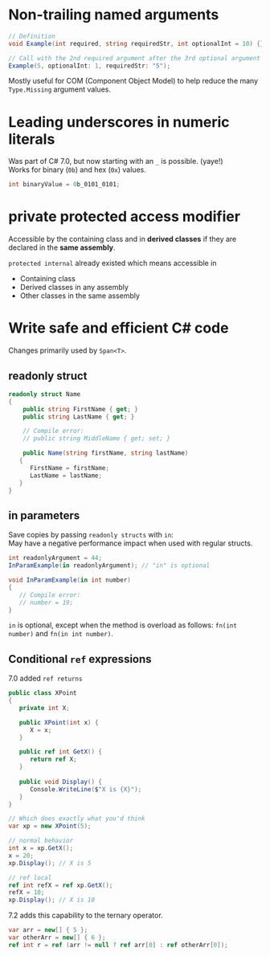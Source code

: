 # Non-trailing named arguments

```c#
// Definition
void Example(int required, string requiredStr, int optionalInt = 10) {}

// Call with the 2nd required argument after the 3rd optional argument
Example(5, optionalInt: 1, requiredStr: "5");
```

Mostly useful for COM (Component Object Model) to help reduce the many `Type.Missing` argument values.


# Leading underscores in numeric literals

Was part of C# 7.0, but now starting with an `_` is possible. (yaye!)  
Works for binary (`0b`) and hex (`0x`) values.  

```c#
int binaryValue = 0b_0101_0101;
```


# private protected access modifier

Accessible by the containing class and in **derived classes** if they are declared in the **same assembly**.

`protected internal` already existed which means accessible in  
- Containing class
- Derived classes in any assembly
- Other classes in the same assembly


# Write safe and efficient C# code

Changes primarily used by `Span<T>`.

## readonly struct

```c#
readonly struct Name
{
	public string FirstName { get; }
	public string LastName { get; }

	// Compile error:
	// public string MiddleName { get; set; }

	public Name(string firstName, string lastName)
   {
      FirstName = firstName;
      LastName = lastName;
   }
}
```

## in parameters

Save copies by passing `readonly structs` with `in`:  
May have a negative performance impact when used with regular structs.  
```c#
int readonlyArgument = 44;
InParamExample(in readonlyArgument); // "in" is optional

void InParamExample(in int number)
{
   // Compile error:
   // number = 19;
}
```

`in` is optional, except when the method is overload as follows: `fn(int number)` and `fn(in int number)`.


## Conditional `ref` expressions

7.0 added `ref returns`  
```c#
public class XPoint
{
   private int X;

   public XPoint(int x) {
      X = x;
   }

   public ref int GetX() {
      return ref X;
   }
      
   public void Display() {
      Console.WriteLine($"X is {X}");
   }
}

// Which does exactly what you'd think
var xp = new XPoint(5);

// normal behavior
int x = xp.GetX();
x = 20;
xp.Display(); // X is 5

// ref local
ref int refX = ref xp.GetX();
refX = 10;
xp.Display(); // X is 10
```


7.2 adds this capability to the ternary operator.  
```c#
var arr = new[] { 5 };
var otherArr = new[] { 6 };
ref int r = ref (arr != null ? ref arr[0] : ref otherArr[0]);
```
